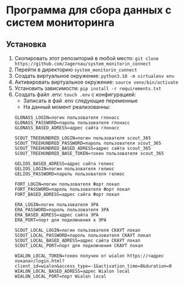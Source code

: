 # Программа для сбора данных с систем мониторинга

## Установка
1. Скопировать этот репозиторий в любой место: `git clone https://github.com/Jagernau/system_monitorin_connect`
2. Перейти в директорию `system_monitorin_connect`
3. Создать виртуальное окружение: `python3.10 -m virtualenv env`
4. Активировать виртуальное окружение: `source venv/bin/activate`
5. Установить зависимости: `pip install -r requirements.txt`
6. Создать файл .env: `touch .env` с конфигурацией:
    * Записать в фай .env следующие переменные
    * На данный момент реализованны:
    ```
    GLONASS_LOGIN=логин пользователя глонасс
    GLONASS_PASSWORD=пароль пользователя глонасс
    GLONASS_BASED_ADRESS=адрес сайта глонасс

    SCOUT_TREEHUNDRED_LOGIN=логин пользователя scout_365
    SCOUT_TREEHUNDRED_PASSWORD=пароль пользователя scout_365
    SCOUT_TREEHUNDRED_BASED_ADRESS=адрес сайта scout_365
    SCOUT_TREEHUNDRED_BASE_TOKEN=токен пользователя scout_365

    GELIOS_BASED_ADRESS=адрес сайта гелиос
    GELIOS_LOGIN=логин пользователя гелиос
    GELIOS_PASSWORD=пароль пользователя гелиос

    FORT_LOGIN=логин пользователя Форт локал
    FORT_PASSWORD=пароль пользователя Форт локал
    FORT_BASED_ADRESS=адрес сайта Форт локал

    ERA_LOGIN=логин пользователя ЭРА
    ERA_PASSWORD=пароль пользователя ЭРА
    ERA_BASED_ADRESS=адрес сайта ЭРА
    ERA_PORT=порт для подключения к ЭРА

    SCOUT_LOCAL_LOGIN=логин пользователя СКАУТ локал
    SCOUT_LOCAL_PASSWORD=пароль пользователя СКАУТ локал
    SCOUT_LOCAL_BASED_ADRESS=адрес сайта СКАУТ локал
    SCOUT_LOCAL_PORT=порт для подключения СКАУТ локал

    WIALON_LOCAL_TOKEN=токен получен от wialon https://<адрес локала>/login.html?client_id=wialon&access_type=-1&activation_time=0&duration=0
    WIALON_LOCAL_BASED_ADRESS=адрес Wialon local
    WIALON_LOCAL_PORT=порт Wialon local
    ```
